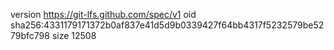 version https://git-lfs.github.com/spec/v1
oid sha256:4331179171372b0af837e41d5d9b0339427f64bb4317f5232579be5279bfc798
size 12508
